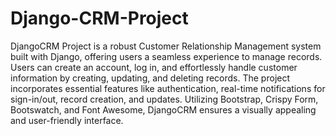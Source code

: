# Django-CRM-Project
 DjangoCRM Project is a robust Customer Relationship Management system built with Django, offering users a seamless experience to manage records. Users can create an account, log in, and effortlessly handle customer information by creating, updating, and deleting records. The project incorporates essential features like authentication, real-time notifications for sign-in/out, record creation, and updates. Utilizing Bootstrap, Crispy Form, Bootswatch, and Font Awesome, DjangoCRM ensures a visually appealing and user-friendly interface.
